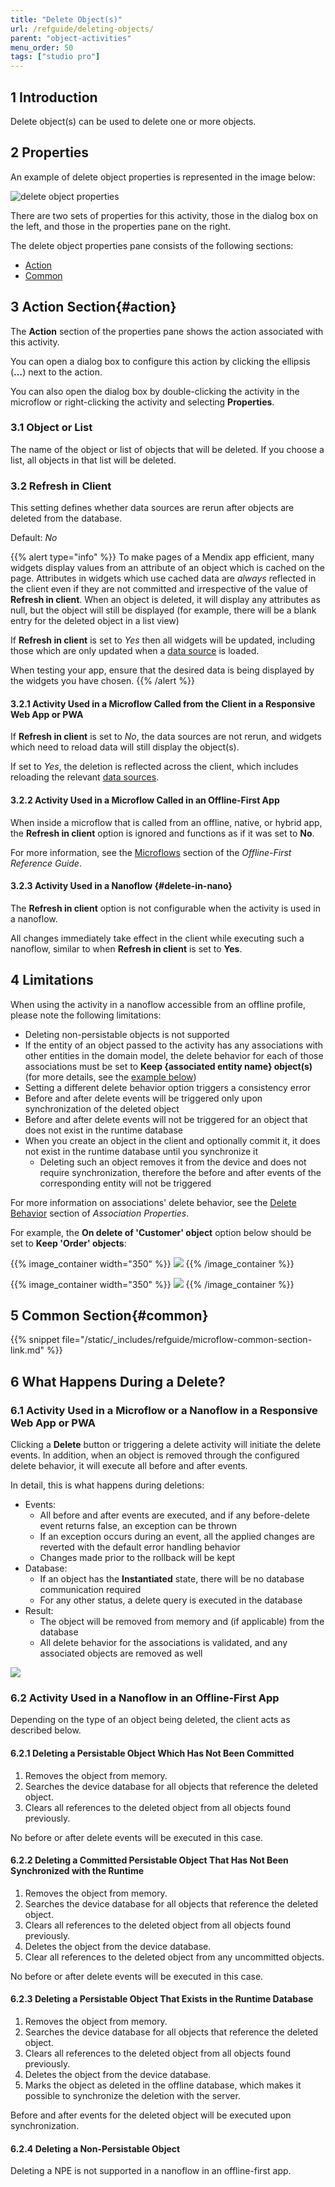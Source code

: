 ```yaml
---
title: "Delete Object(s)"
url: /refguide/deleting-objects/
parent: "object-activities"
menu_order: 50
tags: ["studio pro"]
---
```


## 1 Introduction

Delete object(s) can be used to delete one or more objects.

## 2 Properties

An example of delete object properties is represented in the image below:

![delete object properties](/attachments/refguide/modeling/application-logic/microflows-and-nanoflows/activities/object-activities/deleting-objects/delete-properties.png)

There are two sets of properties for this activity, those in the dialog box on the left, and those in the properties pane on the right.

The delete object properties pane consists of the following sections:

* [Action](#action)
* [Common](#common)

## 3 Action Section{#action}

The **Action** section of the properties pane shows the action associated with this activity.

You can open a dialog box to configure this action by clicking the ellipsis (**…**) next to the action.

You can also open the dialog box by double-clicking the activity in the microflow or right-clicking the activity and selecting **Properties**.

### 3.1 Object or List

The name of the object or list of objects that will be deleted. If you choose a list, all objects in that list will be deleted.

### 3.2 Refresh in Client

This setting defines whether data sources are rerun after objects are deleted from the database.

Default: *No*

{{% alert type="info" %}}
To make pages of a Mendix app efficient, many widgets display values from an attribute of an object which is cached on the page. Attributes in widgets which use cached data are *always* reflected in the client even if they are not committed and irrespective of the value of **Refresh in client**. When an object is deleted, it will display any attributes as null, but the object will still be displayed (for example, there will be a blank entry for the deleted object in a list view) 

If **Refresh in client** is set to *Yes* then all widgets will be updated, including those which are only updated when a [data source](/refguide/data-sources/) is loaded. 

When testing your app, ensure that the desired data is being displayed by the widgets you have chosen.
{{% /alert %}}

#### 3.2.1 Activity Used in a Microflow Called from the Client in a Responsive Web App or PWA

If **Refresh in client** is set to *No*, the data sources are not rerun, and widgets which need to reload data will still display the object(s).

If set to *Yes*, the deletion is reflected across the client, which includes reloading the relevant [data sources](/refguide/data-sources/).

#### 3.2.2 Activity Used in a Microflow Called in an Offline-First App

When inside a microflow that is called from an offline, native, or hybrid app, the **Refresh in client** option is ignored and functions as if it was set to **No**.

For more information, see the [Microflows](/refguide/offline-first/#microflows) section of the *Offline-First Reference Guide*.

#### 3.2.3 Activity Used in a Nanoflow {#delete-in-nano}

The **Refresh in client** option is not configurable when the activity is used in a nanoflow. 

All changes immediately take effect in the client while executing such a nanoflow, similar to when **Refresh in client** is set to **Yes**.

## 4 Limitations

When using the activity in a nanoflow accessible from an offline profile, please note the following limitations:

* Deleting non-persistable objects is not supported
* If the entity of an object passed to the activity has any associations with other entities in the domain model, the delete behavior for each of those associations must be set to **Keep {associated entity name} object(s)** (for more details, see the [example below](#delete-example))
* Setting a different delete behavior option triggers a consistency error
* Before and after delete events will be triggered only upon synchronization of the deleted object
* Before and after delete events will not be triggered for an object that does not exist in the runtime database
*  When you create an object in the client and optionally commit it, it does not exist in the runtime database until you synchronize it
	* Deleting such an object removes it from the device and does not require synchronization, therefore the before and after events of the corresponding entity will not be triggered

For more information on associations' delete behavior, see the [Delete Behavior](/refguide/association-properties/#delete-behavior) section of *Association Properties*.

<a name="delete-example"></a> For example, the **On delete of 'Customer' object** option below should be set to **Keep 'Order' objects**:

{{% image_container width="350" %}}
![](/attachments/refguide/modeling/application-logic/microflows-and-nanoflows/activities/object-activities/deleting-objects/delete-limitations-example-0.png)
{{% /image_container %}}

{{% image_container width="350" %}}
![](/attachments/refguide/modeling/application-logic/microflows-and-nanoflows/activities/object-activities/deleting-objects/delete-limitations-example-1.png)
{{% /image_container %}}

## 5 Common Section{#common}

{{% snippet file="/static/_includes/refguide/microflow-common-section-link.md" %}}

## 6 What Happens During a Delete? 

### 6.1 Activity Used in a Microflow or a Nanoflow in a Responsive Web App or PWA

Clicking a **Delete** button or triggering a delete activity will initiate the delete events. In addition, when an object is removed through the configured delete behavior, it will execute all before and after events.

In detail, this is what happens during deletions:

* Events:
	* All before and after events are executed, and if any before-delete event returns false, an exception can be thrown
	* If an exception occurs during an event, all the applied changes are reverted with the default error handling behavior
	* Changes made prior to the rollback will be kept
* Database:
	* If an object has the **Instantiated** state, there will be no database communication required
	* For any other status, a delete query is executed in the database
* Result:
	* The object will be removed from memory and (if applicable) from the database
	* All delete behavior for the associations is validated, and any associated objects are removed as well

![](/attachments/refguide/modeling/application-logic/microflows-and-nanoflows/activities/object-activities/deleting-objects/18582171.png)

### 6.2 Activity Used in a Nanoflow in an Offline-First App 

Depending on the type of an object being deleted, the client acts as described below.

#### 6.2.1 Deleting a Persistable Object Which Has Not Been Committed  

1. Removes the object from memory.
1. Searches the device database for all objects that reference the deleted object.
1. Clears all references to the deleted object from all objects found previously.

No before or after delete events will be executed in this case.

#### 6.2.2 Deleting a Committed Persistable Object That Has Not Been Synchronized with the Runtime

1. Removes the object from memory.
1. Searches the device database for all objects that reference the deleted object.
1. Clears all references to the deleted object from all objects found previously.
1. Deletes the object from the device database.
1. Clear all references to the deleted object from any uncommitted objects.

No before or after delete events will be executed in this case.

#### 6.2.3 Deleting a Persistable Object That Exists in the Runtime Database

1. Removes the object from memory.
1. Searches the device database for all objects that reference the deleted object.
1. Clears all references to the deleted object from all objects found previously.
1. Deletes the object from the device database.
1. Marks the object as deleted in the offline database, which makes it possible to synchronize the deletion with the server.

Before and after events for the deleted object will be executed upon synchronization.

#### 6.2.4 Deleting a Non-Persistable Object

Deleting a NPE is not supported in a nanoflow in an offline-first app.
